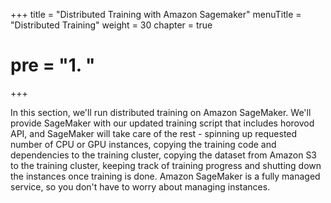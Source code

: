 +++
title = "Distributed Training with Amazon Sagemaker"
menuTitle = "Distributed Training"
weight = 30
chapter = true
# pre = "<b>1. </b>"
+++

In this section, we'll run distributed training on Amazon SageMaker. We'll provide SageMaker with our updated training script that includes horovod API, and SageMaker will take care of the rest - spinning up requested number of CPU or GPU instances, copying the training code and dependencies to the training cluster, copying the dataset from Amazon S3 to the training cluster, keeping track of training progress and shutting down the instances once training is done. Amazon SageMaker is a fully managed service, so you don't have to worry about managing instances.

